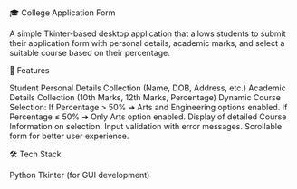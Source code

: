 🎓 College Application Form

A simple Tkinter-based desktop application that allows students to submit their application form with personal details, academic marks, and select a suitable course based on their percentage.

📜 Features

Student Personal Details Collection (Name, DOB, Address, etc.)
Academic Details Collection (10th Marks, 12th Marks, Percentage)
Dynamic Course Selection:
If Percentage > 50% ➔ Arts and Engineering options enabled.
If Percentage ≤ 50% ➔ Only Arts option enabled.
Display of detailed Course Information on selection.
Input validation with error messages.
Scrollable form for better user experience.

🛠️ Tech Stack

Python
Tkinter (for GUI development)

